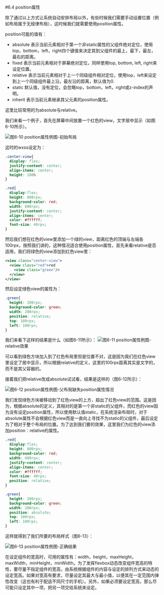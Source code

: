 #6.4 position属性

除了通过以上方式让系统自动安排布局以外，有些时候我们需要手动设置位置（例如布局属于无规律布局），这时候我们就需要使用position属性。

position可能的值有：

* absolute 表示当前元素相对于第一个非static属性的父组件绝对定位，使用top，bottom，left，right四个键值来决定其到父组件的最上，最下，最左，最右的距离。
* fixed 表示当前元素相对于屏幕绝对定位，同样使用top, bottom, left, right来设定位置。
* relative 表示当前元素相对于上一个同级组件相对定位，使用top，left来设定到上一个同级组件最上沿，最左沿的距离，默认值为0.
* static 默认值，没有定位，会忽略top，bottom，left，right或z-index的声明。
* inherit 表示当前元素继承其父元素的position属性。

这里比较常用的为absolute与relative。

我们来看一个例子，首先在屏幕中间放置一个红色的view，文字居中显示（如图6-10所示）。

![](/assets/6-10.png)图6-10 position属性例图-初始布局

这时的wxss设定为：

```css
.center-view{
  display: flex;
  justify-content: center;
  align-items: center;
  height: 100%
}

.red{
  display:flex;
  height: 800rpx;
  background-color: red;
  width: 600rpx;
  justify-content: center;
  align-items: center;
  color: #ffffff;
  font-size: 40rpx;
}
```
然后我们想在红色的view里添加一个绿的view，距离红色的顶端与左端各100rpx，按照我们讲的，这种情况适合使用position属性，首先来看relative是否适用，我们将绿色的view添加到红色view里：

```xml
<view class="center-view">
  <view class="red">red
    <view class="green"/>
  </view>
</view> 
```
然后设定绿色view的属性为：

```css
.green{
  height: 200rpx;
  background-color: green;
  width: 200rpx;
  position: relative;
  top: 100rpx;
  left: 100rpx;
}
```
我们来看下这样的结果是什么（如图6-11所示）：
![](/assets/6-11.png)图6-11 position属性例图-relative效果


可以看到绿色方块加入到了红色布局里但是位置不对，这是因为我们在红色view里设定了居中显示，所以根据relative的定义，这里的100rpx距离其实是文字的，而不是其父容器的。

接着我们把relative改成absolute试试看，结果是这样的（图6-12所示）：

![](/assets/6-12.png)图6-12 position属性例图-父布局缺失position属性情况


我们发现绿色方块被移动到了红色view的上方，超出了红色view的范围。这是因为，根据absolute的定义，其相对的是第一个非static的父组件，而红色的view因为没有设定position属性，所以使用默认值static，在系统渲染布局时，对于absolute属性不会根据红色view而是一直向上寻找不为static的父组件，最后设定为了相对于整个布局的位置。为了达到我们要的效果，这里我们为红色的view添加position：relative的属性。

```css
.red{
  display:flex;
  height: 800rpx;
  background-color: red;
  width: 600rpx;
  justify-content: center;
  align-items: center;
  color: #ffffff;
  font-size: 40rpx;
  position: relative;
}

.green{
  height: 200rpx;
  background-color: green;
  width: 200rpx;
  position: absolute;
  top: 100rpx;
  left: 100rpx;
}
```

这样就得到了我们所要的布局样式（图6-13）：

![](/assets/6-13.png)图6-13 position属性例图-正确结果


在设定组件的宽高时，可用的属性有：width，height，maxHeight，maxWidth，minHeight，minWidth。为了发挥flexbox动态改变组件宽高的特性，要尽量不指定组件的宽高，由系统根据组件的内容与设定的排列方式来动态的设定宽高。如果对宽高有要求，尽量设定其最大与最小值，以便其在一定范围内弹性改变（这也有利于配适不同尺寸的手机）。另外，如果必须要设定宽高，那么尽可能只设定其中一项，把另一项交给系统来设定。
